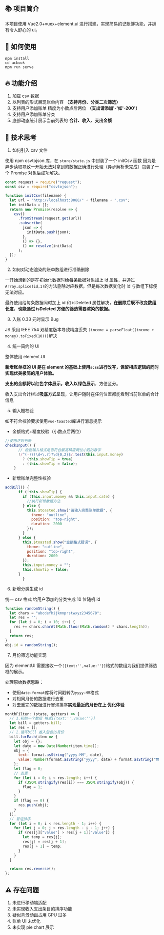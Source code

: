 ## 📚 项目简介

本项目使用 Vue2.0+vuex+element.ui 进行搭建，实现简易的记账簿功能，并拥有令人舒心的 ui。

## 🔧 如何使用

```
npm install
cd acbook
npm run serve
```

## 🔥 功能介绍

1. 加载 csv 数据
2. 以列表的形式展现账单内容 **（支持月份、分类二次筛选）**
3. 支持用户添加账单 精度为小数点后两位 **（支出请添加'-'如'-200'）**
4. 支持用户添加账单分类
5. 底部动态统计展示当前列表的 **合计、收入、支出金额**

## 🧠 技术思考

1. 如何引入 csv 文件

使用 npm csvtojson 库，在 `store/state.js` 中封装了一个 initCsv 函数
因为是异步读取导致一开始无法对拿到的数据正确进行处理（异步解析未完成）包装了一个 Promise 对象后成功解决。

```js
const request = require("request");
const csv = require("csvtojson");

function initCsv(filename) {
  let url = "http://localhost:8080/" + filename + ".csv";
  let initData = [];
  return new Promise(resolve => {
    csv()
      .fromStream(request.get(url))
      .subscribe(
        json => {
          initData.push(json);
        },
        () => {},
        () => resolve(initData)
      );
  });
}
```

2. 如何对动态渲染的账单数组进行准确删除

一开始想到的是在初始化数据时给每条数据对象加上 id 属性，并通过`Array.splice(id,1)`的方法删除对应数据，但是每次数据变化时 id 与数组下标便无法对应。

最终使用给每条数据同时加上 id 和 isDeleted 属性解决，**在删除后既不改变数组长度，也能通过 isDeleted 方便的筛选需要渲染的数据。**

3. 入账 0.33 元时显示 Bug

JS 采用 IEEE 754 双精度版本导致精度丢失
`(income = parseFloat((income + money).toFixed(10)))`解决

4. 统一简约的 UI

整体使用 element.UI

**新增账单框的 UI 是在 element 的基础上使用`scss`进行改写，保留相应逻辑的同时实现优美极简的用户体验。**

**支出的金额将以红色字体展示，收入以绿色展示**，方便区分。

收入支出合计栏以**吸底方式**呈现，让用户随时在任何位置都能看到当前账单的合计信息

5. 输入框校验

如不符合校验要求使用`vue-toasted`库进行消息提示

- 金额格式+精度校验（小数点后两位）

```js
//使用正则判断
checkInput() {
      // 检查输入格式是否符合最高精度两位小数的数字
      !/^(-)?(\d+\.?)?\d{0,2}$/.test(this.input.money)
        ? (this.showTip = true)
        : (this.showTip = false);
    }
```

- 新增账单完整性校验

```js
addBill() {
      if (!this.showTip) {
        if (this.input.money && this.input.cate) {
          //执行新增数据方法
        } else {
          this.$toasted.show("请输入完整账单数据", {
            theme: "outline",
            position: "top-right",
            duration: 2000
          });
        }
      } else {
        this.$toasted.show("金额格式错误", {
          theme: "outline",
          position: "top-right",
          duration: 2000
        });
        this.input.money = "";
        this.showTip = false;
      }
		}
```

6. 新增分类生成 id

统一 csv 格式 给用户添加的分类生成 10 位随机 id

```js
function randomString() {
  let chars = "abcdefhijkmnprstwxyz2345678";
  let res = "";
  for (let i = 0; i < 10; i++) {
    res += chars.charAt(Math.floor(Math.random() * chars.length));
  }
  return res;
}
obj.id = randomString();
```

7. 月份筛选功能实现

因为 elementUI 需要接收一个`[{text:'',value:''}]`格式的数组为我们提供筛选框的展示。

处理原始数据思路：

- 使用`date-format`库将时间戳转为`yyyy-MM`格式
- 对相同月份的数据进行去重
- 对去重完的数据进行冒泡排序**实现最近的月份在上 优化体验**

```js
monthFilter: (state, getters) => {
  // 1.初始一个数组 格式[{text:'',value:''}]
  let bill = getters.bill;
  let res = [];
  // 2.循环bill 推入包含的月份
  bill.forEach(item => {
    let obj = {};
    let date = new Date(Number(item.time));
    obj = {
      text: format.asString("yyyy-MM", date),
      value: Number(format.asString("yyyy", date) + format.asString("MM", date))
    };
    let flag = 0;
    // 去重
    for (let i = 0; i < res.length; i++) {
      if (JSON.stringify(res[i]) === JSON.stringify(obj)) {
        flag = 1;
      }
    }
    if (flag == 0) {
      res.push(obj);
    }
  });
  // 冒泡排序
  for (let i = 0; i < res.length - 1; i++) {
    for (let j = 0; j < res.length - i - 1; j++) {
      if (res[j]["value"] > res[j + 1]["value"]) {
        let temp = res[j];
        res[j] = res[j + 1];
        res[j + 1] = temp;
      }
    }
  }

  return res.reverse();
};
```

## ⚠️ 存在问题

1. 未进行移动端适配
2. 未实现收入支出条目的排序功能
3. 疑似背景动画占用 GPU 过多
4. 账单 UI 未优化
5. 未实现 pie chart 展示
